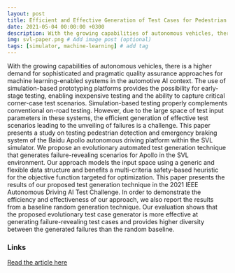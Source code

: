 ```yaml
---
layout: post
title: Efficient and Effective Generation of Test Cases for Pedestrian Detection -- Search-based Software Testing of Baidu Apollo in SVL
date: 2021-05-04 00:00:00 +0300
description: With the growing capabilities of autonomous vehicles, there is a higher demand for sophisticated and pragmatic quality assurance approaches for machine learning-enabled systems in the automotive AI context. The use of simulation-based prototyping platforms provides the possibility for early-stage testing, enabling inexpensive testing and the ability to capture critical corner-case test scenarios.
img: svl-paper.png # Add image post (optional)
tags: [simulator, machine-learning] # add tag
---
```


With the growing capabilities of autonomous vehicles, there is a higher demand for sophisticated and pragmatic quality assurance approaches for machine learning-enabled systems in the automotive AI context. The use of simulation-based prototyping platforms provides the possibility for early-stage testing, enabling inexpensive testing and the ability to capture critical corner-case test scenarios. Simulation-based testing properly complements conventional on-road testing. However, due to the large space of test input parameters in these systems, the efficient generation of effective test scenarios leading to the unveiling of failures is a challenge. This paper presents a study on testing pedestrian detection and emergency braking system of the Baidu Apollo autonomous driving platform within the SVL simulator. We propose an evolutionary automated test generation technique that generates failure-revealing scenarios for Apollo in the SVL environment. Our approach models the input space using a generic and flexible data structure and benefits a multi-criteria safety-based heuristic for the objective function targeted for optimization. This paper presents the results of our proposed test generation technique in the 2021 IEEE Autonomous Driving AI Test Challenge. In order to demonstrate the efficiency and effectiveness of our approach, we also report the results from a baseline random generation technique. Our evaluation shows that the proposed evolutionary test case generator is more effective at generating failure-revealing test cases and provides higher diversity between the generated failures than the random baseline.

### Links

[Read the article here](https://arxiv.org/abs/2109.07960)

